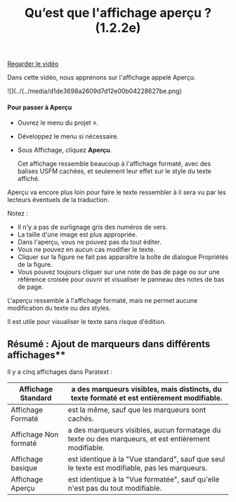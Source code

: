 ﻿---
title: Qu’est que l'affichage aperçu ? (1.2.2e)
---
[Regarder le vidéo](https://vimeo.com/464581165)

Dans cette vidéo, nous apprenons sur l'affichage appelé Aperçu.

![](../(../media/d1de3698a2609d7d12e00b04228627be.png)

#### Pour passer à Aperçu

-   Ouvrez le menu du projet **≡**.
-   Développez le menu si nécessaire.
-   Sous Affichage, cliquez **Aperçu**.

    Cet affichage ressemble beaucoup à l'affichage formaté, avec des balises USFM cachées, et seulement leur effet sur le style du texte affiché.

Aperçu va encore plus loin pour faire le texte ressembler à il sera vu par les lecteurs éventuels de la traduction.

Notez :

-   Il n'y a pas de surlignage gris des numéros de vers.
-   La taille d'une image est plus appropriée.
-   Dans l'aperçu, vous ne pouvez pas du tout éditer.
-   Vous ne pouvez en aucun cas modifier le texte.
-   Cliquer sur la figure ne fait pas apparaître la boîte de dialogue Propriétés de la figure.
-   Vous pouvez toujours cliquer sur une note de bas de page ou sur une référence croisée pour ouvrir et visualiser le panneau des notes de bas de page.

L'aperçu ressemble à l'affichage formaté, mais ne permet aucune modification du texte ou des styles.

Il est utile pour visualiser le texte sans risque d'édition.

## Résumé : Ajout de marqueurs dans différents affichages**

Il y a cinq affichages dans Paratext :

| Affichage Standard    | a des marqueurs visibles, mais distincts, du texte formaté et est entièrement modifiable.           |
|-----------------------|-----------------------------------------------------------------------------------------------------|
| Affichage Formaté     | est la même, sauf que les marqueurs sont cachés.                                                    |
| Affichage Non formaté | a des marqueurs visibles, aucun formatage du texte ou des marqueurs, et est entièrement modifiable. |
| Affichage basique     | est identique à la "Vue standard", sauf que seul le texte est modifiable, pas les marqueurs.        |
| Affichage Aperçu      | est identique à la "Vue formatée", sauf qu'elle n'est pas du tout modifiable.                       |

